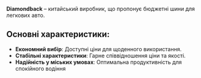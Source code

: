 **Diamondback** – китайський виробник, що пропонує бюджетні шини для легкових авто.

## Основні характеристики:

- **Економний вибір**: Доступні ціни для щоденного використання.
- **Стабільні характеристики**: Гарне співвідношення ціни та якості.
- **Надійність у міських умовах**: Оптимальна продуктивність для спокійного водіння
